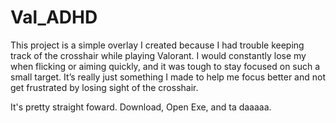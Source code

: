 # Val_ADHD
This project is a simple overlay I created because I had trouble keeping track of the crosshair while playing Valorant. I would constantly lose my when flicking or aiming quickly, and it was tough to stay focused on such a small target. It’s really just something I made to help me focus better and not get frustrated by losing sight of the crosshair.


It's pretty straight foward. Download, Open Exe, and ta daaaaa. 
